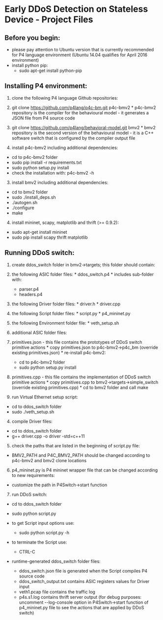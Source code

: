 # Early DDoS Detection on Stateless Device - Project Files

## Before you begin:

- please pay attention to Ubuntu version that is currently recommended for P4 language environment (Ubuntu 14.04 qualifies for April 2016 environment)
- install python pip:
  * sudo apt-get install python-pip

## Installing P4 environment:

1. clone the following P4 language Github repositories:
  1. git clone https://github.com/p4lang/p4c-bm.git p4c-bmv2
    * p4c-bmv2 repository is the compiler for the behavioural model - it generates a JSON file from P4 source code
  2. git clone https://github.com/p4lang/behavioral-model.git bmv2
    * bmv2 repository is the second version of the behavioural model - it is a C++ software switch that is configured by the compiler output file  

2. install p4c-bmv2 including additional dependencies:
  * cd to p4c-bmv2 folder
  * sudo pip install -r requirements.txt
  * sudo python setup.py install
  * check the installation with: p4c-bmv2 -h
	
3. install bmv2 including additional dependencies:
  * cd to bmv2 folder
  * sudo ./install_deps.sh
  * ./autogen.sh
  * ./configure
  * make
	
4. install mininet, scapy, matplotlib and thrift (>= 0.9.2):
  * sudo apt-get install mininet
  * sudo pip install scapy thrift matplotlib
	
## Running DDoS switch:

1. create ddos_switch folder in bmv2->targets; this folder should contain:
  1. the following ASIC folder files:
    * ddos_switch.p4
    * includes sub-folder with:
      * parser.p4
      * headers.p4
  2. the following Driver folder files:
    * driver.h
    * driver.cpp
  3. the following Script folder files:
    * script.py
    * p4_mininet.py
  4. the following Environment folder file:
    * veth_setup.sh

2. additional ASIC folder files:
  1. primitives.json - this file contains the prototypes of DDoS switch primitive actions
    * copy primitives.json to p4c-bmv2->p4c_bm (override existing primitives.json)
    * re-install p4c-bmv2:
      * cd to p4c-bmv2 folder
      * sudo python setup.py install
		
  2. primitives.cpp - this file contains the implementation of DDoS switch primitive actions
    * copy primitives.cpp to bmv2->targets->simple_switch (override existing primitives.cpp)
    * cd to bmv2 folder and call make
	
3. run Virtual Ethernet setup script:
  * cd to ddos_switch folder
  * sudo ./veth_setup.sh
	
4. compile Driver files:
  * cd to ddos_switch folder
  * g++ driver.cpp -o driver -std=c++11
	
5. check the paths that are listed in the beginning of script.py file:
  * BMV2_PATH and P4C_BMV2_PATH should be changed according to p4c-bmv2 and bmv2 clone locations

6. p4_mininet.py is P4 mininet wrapper file that can be changed according to new requirements:
  * customize the path in P4Switch->start function
	
7. run DDoS switch:
  * cd to ddos_switch folder
  * sudo python script.py
	
  * to get Script input options use:
    * sudo python script.py -h
		
  * to terminate the Script use:
    * CTRL-C
	
  * runtime-generated ddos_switch folder files:
    * ddos_switch.json file is generated when the Script compiles P4 source code
	* ddos_switch_output.txt contains ASIC registers values for Driver input
	* veth1.pcap file contains the traffic log
	* p4s.s1.log contains thrift server output (for debug purposes: uncomment --log-console option
	in P4Switch->start function of p4_mininet.py file to see the actions that are applied by DDoS switch)
